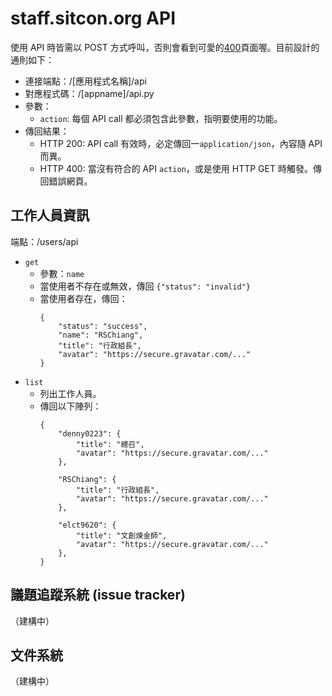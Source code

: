 staff.sitcon.org API
===
使用 API 時皆需以 POST 方式呼叫，否則會看到可愛的[400](http://staff.sitcon.org/400)頁面喔。目前設計的通則如下：

* 連接端點：/[應用程式名稱]/api
* 對應程式碼：/[appname]/api.py
* 參數：
  - `action`: 每個 API call 都必須包含此參數，指明要使用的功能。
* 傳回結果：
  - HTTP 200: API call 有效時，必定傳回一`application/json`，內容隨 API 而異。
  - HTTP 400: 當沒有符合的 API `action`，或是使用 HTTP GET 時觸發。傳回錯誤網頁。

工作人員資訊
---
端點：/users/api

* `get`
  - 參數：`name`
  - 當使用者不存在或無效，傳回 `{"status": "invalid"}`
  - 當使用者存在，傳回：
    ```
    {
        "status": "success",
        "name": "RSChiang",
        "title": "行政組長",
        "avatar": "https://secure.gravatar.com/..."
    }
    ```
* `list`
  - 列出工作人員。
  - 傳回以下陣列：
    ```
    {
        "denny0223": {
            "title": "總召",
            "avatar": "https://secure.gravatar.com/..."
        },

        "RSChiang": {
            "title": "行政組長",
            "avatar": "https://secure.gravatar.com/..."
        },

        "elct9620": {
            "title": "文創煉金師",
            "avatar": "https://secure.gravatar.com/..."
        },
    }
    ```

議題追蹤系統 (issue tracker)
---
（建構中）

文件系統
---
（建構中）
